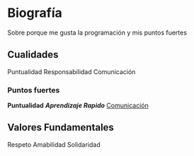 # Biografía
Sobre porque me gusta la programación y mis puntos fuertes
## Cualidades 
Puntualidad 
Responsabilidad
Comunicación 
### Puntos fuertes
**Puntualidad**
***Aprendizaje Rapido***
<ins>Comunicación</ins>
## Valores Fundamentales
Respeto
Amabilidad 
Solidaridad